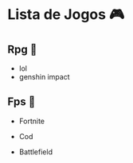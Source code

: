 # Lista de Jogos :video_game:



## Rpg :wilted_flower:

+ lol 
+ genshin impact



## Fps :gun:

+ Fortnite

+ Cod

+ Battlefield

  

  

  